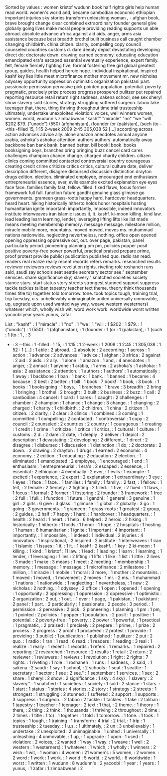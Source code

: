 Sorted by values :
women kristof wudunn book half rights girls help human read world. women's world and, became cambodian economic ethiopian important injuries sky stories transform unleashing woman , - afghan book, brave brought change clear combined extraordinary founder general give globally going lives make moral people providing reading supports un able abroad. absolute advance africa against aid aids. anger, arms asia assistance because best breadth brothel built business call caught chamber changing childbirth. china citizen. clarity, compelling copy council counseled countries customs d. dare deeply depict devastating developing direct do; doctorate down. drawing earned economy. educating education emancipated era's escaped essential eventually experience, expert family. felt, female fiercely fighting five, formal fostering free girl global greatest group, guides, health helped heroic hope. individual inspirational, inspired kashf key lies little meet microfinance mother movement mr. new nicholas odyssey opportunity oppression optimistic organization pakistani part. passionate permission pervasive pick pointed population. potential. poverty. pragmatic, precisely prize process progress prospered pulitzer put repaired reporting resource retail return right sadness, sakena school, see sex sheryl show slavery sold stories, strategy struggling suffered surgeon. taboo take teenager that, there, thing thriving throughout time trial trusteeship ultimately, undertake unexploited violation: voices, well winners women, women. world, wudunn's zimbabwean "kashf" "miracle" "no" "we "will $202 $79. ("unodc") (550) (afghanistan), (founder (or (pakistan), (such (to --this -filled 15, 1:15 2-week 2009 2:45 305,038 52 [...] according across action advances advice ally. alone amazon anecdotes annual anyone arabia, ashoka's ashoka: attention. authors authors' automatically away backbone ban bank bank. banned better. bill book! book. books booksigning boys, branches bring bringing buzz cancel card cares challenges champion chance change. charged charity children. citizen clinics coming committed contacted controversial country courageous creating credit crime criticize critics critics, cultural culture date, deliver description different, disagree disbursed discussion distinction drayton drugs edition. election. eliminated employee, encouraged end enthusiasm entrepreneurial essence, ever, evils example excited explanation eye eyes face face. families family fast, fellow. filled. fixed flaws, focus former framework full full. function future gandhi genuine glass glimpse go governments. grameen grass-roots happy hard, hardcover headquarters. heard heart. hiking historically hitherto holds honor hospitals hosting humanitarian ignite important: importantly, impossible, indeed innovators institute interweaves iran islamic issues it, it. kashf. ki-moon killing. kind law. lead leading learn learning, lender, leveraging lifting lifts like list made means meeting membership memory. message message. milestone million, miracle mobile more, mountains. moved moved, moves ms. muhammad nations nationwide. neglecting nevertheless, nothing. office open opened opening oppressing oppressive out, out. over page, pakistan, panel particularly period. pioneering planning pm pm, policies popper posit positive poverty-free power powerful, practical praised prepare prime, proof protest provide public) publication published quo. radio ran read. readers real realize really recent records refers remarks. researched results reviewer reviewers reviews revolution rights. riveting role roshaneh runs said, saudi say schools seat seattle secretary sector see." september services. share significance sky) slavery." snatched societies society stance stars. start status story streets strongest stunned support suppress tackle tackles taliban tapestry teacher text theme. theory think thousands times title to) together told tomorrow. tone. took topics tough, training trial, trip tuesday, u.s. unbelievably unimaginable united universally unmovable, up, upgrade upon used wanted way way. weave western westerners) whatever which, wholly wish wit, word work work. worldwide worst written yacoobi year years yunus, zafar 

List :
"kashf" : 1
"miracle" : 1
"no" : 1
"we : 1
"will : 1
$202 : 1
$79. : 1
("unodc") : 1
(550) : 1
(afghanistan), : 1
(founder : 1
(or : 1
(pakistan), : 1
(such : 1
(to : 1
, : 3
- : 3
--this : 1
-filled : 1
15, : 1
1:15 : 1
2-week : 1
2009 : 1
2:45 : 1
305,038 : 1
52 : 1
[...] : 1
able : 2
abroad. : 2
absolute : 2
according : 1
across : 1
action : 1
advance : 2
advances : 1
advice : 1
afghan : 3
africa : 2
against : 2
aid : 2
aids. : 2
ally. : 1
alone : 1
amazon : 1
and, : 4
anecdotes : 1
anger, : 2
annual : 1
anyone : 1
arabia, : 1
arms : 2
ashoka's : 1
ashoka: : 1
asia : 2
assistance : 2
attention. : 1
authors : 1
authors' : 1
automatically : 1
away : 1
backbone : 1
ban : 1
bank : 1
bank. : 1
banned : 1
became : 4
because : 2
best : 2
better. : 1
bill : 1
book : 7
book! : 1
book, : 3
book. : 1
books : 1
booksigning : 1
boys, : 1
branches : 1
brave : 3
breadth : 2
bring : 1
bringing : 1
brothel : 2
brought : 3
built : 2
business : 2
buzz : 1
call : 2
cambodian : 4
cancel : 1
card : 1
cares : 1
caught : 2
challenges : 1
chamber : 2
champion : 1
chance : 1
change : 3
change. : 1
changing : 2
charged : 1
charity : 1
childbirth. : 2
children. : 1
china : 2
citizen : 1
citizen. : 2
clarity, : 2
clear : 3
clinics : 1
combined : 3
coming : 1
committed : 1
compelling : 2
contacted : 1
controversial : 1
copy : 2
council : 2
counseled : 2
countries : 2
country : 1
courageous : 1
creating : 1
credit : 1
crime : 1
criticize : 1
critics : 1
critics, : 1
cultural : 1
culture : 1
customs : 2
d. : 2
dare : 2
date, : 1
deeply : 2
deliver : 1
depict : 2
description : 1
devastating : 2
developing : 2
different, : 1
direct : 2
disagree : 1
disbursed : 1
discussion : 1
distinction : 1
do; : 2
doctorate : 2
down. : 2
drawing : 2
drayton : 1
drugs : 1
earned : 2
economic : 4
economy. : 2
edition. : 1
educating : 2
education : 2
election. : 1
eliminated : 1
emancipated : 2
employee, : 1
encouraged : 1
end : 1
enthusiasm : 1
entrepreneurial : 1
era's : 2
escaped : 2
essence, : 1
essential : 2
ethiopian : 4
eventually : 2
ever, : 1
evils : 1
example : 1
excited : 1
experience, : 2
expert : 2
explanation : 1
extraordinary : 3
eye : 1
eyes : 1
face : 1
face. : 1
families : 1
family : 1
family. : 2
fast, : 1
fellow. : 1
felt, : 2
female : 2
fiercely : 2
fighting : 2
filled. : 1
five, : 2
fixed : 1
flaws, : 1
focus : 1
formal : 2
former : 1
fostering : 2
founder : 3
framework : 1
free : 2
full : 1
full. : 1
function : 1
future : 1
gandhi : 1
general : 3
genuine : 1
girl : 2
girls : 6
give : 3
glass : 1
glimpse : 1
global : 2
globally : 3
go : 1
going : 3
governments. : 1
grameen : 1
grass-roots : 1
greatest : 2
group, : 2
guides, : 2
half : 7
happy : 1
hard, : 1
hardcover : 1
headquarters. : 1
health : 2
heard : 1
heart. : 1
help : 6
helped : 2
heroic : 2
hiking : 1
historically : 1
hitherto : 1
holds : 1
honor : 1
hope. : 2
hospitals : 1
hosting : 1
human : 6
humanitarian : 1
ignite : 1
important : 4
important: : 1
importantly, : 1
impossible, : 1
indeed : 1
individual : 2
injuries : 4
innovators : 1
inspirational, : 2
inspired : 2
institute : 1
interweaves : 1
iran : 1
islamic : 1
issues : 1
it, : 1
it. : 1
kashf : 2
kashf. : 1
key : 2
ki-moon : 1
killing. : 1
kind : 1
kristof : 11
law. : 1
lead : 1
leading : 1
learn : 1
learning, : 1
lender, : 1
leveraging : 1
lies : 2
lifting : 1
lifts : 1
like : 1
list : 1
little : 2
lives : 3
made : 1
make : 3
means : 1
meet : 2
meeting : 1
membership : 1
memory. : 1
message : 1
message. : 1
microfinance : 2
milestone : 1
million, : 1
miracle : 1
mobile : 1
moral : 3
more, : 1
mother : 2
mountains. : 1
moved : 1
moved, : 1
movement : 2
moves : 1
mr. : 2
ms. : 1
muhammad : 1
nations : 1
nationwide. : 1
neglecting : 1
nevertheless, : 1
new : 2
nicholas : 2
nothing. : 1
odyssey : 2
office : 1
open : 1
opened : 1
opening : 1
opportunity : 2
oppressing : 1
oppression : 2
oppressive : 1
optimistic : 2
organization : 2
out, : 1
out. : 1
over : 1
page, : 1
pakistan, : 1
pakistani : 2
panel : 1
part. : 2
particularly : 1
passionate : 2
people : 3
period. : 1
permission : 2
pervasive : 2
pick : 2
pioneering : 1
planning : 1
pm : 1
pm, : 1
pointed : 2
policies : 1
popper : 1
population. : 2
posit : 1
positive : 1
potential. : 2
poverty-free : 1
poverty. : 2
power : 1
powerful, : 1
practical : 1
pragmatic, : 2
praised : 1
precisely : 2
prepare : 1
prime, : 1
prize : 2
process : 2
progress : 2
proof : 1
prospered : 2
protest : 1
provide : 1
providing : 3
public) : 1
publication : 1
published : 1
pulitzer : 2
put : 2
quo. : 1
radio : 1
ran : 1
read : 6
read. : 1
readers : 1
reading : 3
real : 1
realize : 1
really : 1
recent : 1
records : 1
refers : 1
remarks. : 1
repaired : 2
reporting : 2
researched : 1
resource : 2
results : 1
retail : 2
return : 2
reviewer : 1
reviewers : 1
reviews : 1
revolution : 1
right : 2
rights : 7
rights. : 1
riveting : 1
role : 1
roshaneh : 1
runs : 1
sadness, : 2
said, : 1
sakena : 2
saudi : 1
say : 1
school, : 2
schools : 1
seat : 1
seattle : 1
secretary : 1
sector : 1
see : 2
see." : 1
september : 1
services. : 1
sex : 2
share : 1
sheryl : 2
show : 2
significance : 1
sky : 4
sky) : 1
slavery : 2
slavery." : 1
snatched : 1
societies : 1
society : 1
sold : 2
stance : 1
stars. : 1
start : 1
status : 1
stories : 4
stories, : 2
story : 1
strategy : 2
streets : 1
strongest : 1
struggling : 2
stunned : 1
suffered : 2
support : 1
supports : 3
suppress : 1
surgeon. : 2
taboo : 2
tackle : 1
tackles : 1
take : 2
taliban : 1
tapestry : 1
teacher : 1
teenager : 2
text : 1
that, : 2
theme. : 1
theory : 1
there, : 2
thing : 2
think : 1
thousands : 1
thriving : 2
throughout : 2
time : 2
times : 1
title : 1
to) : 1
together : 1
told : 1
tomorrow. : 1
tone. : 1
took : 1
topics : 1
tough, : 1
training : 1
transform : 4
trial : 2
trial, : 1
trip : 1
trusteeship : 2
tuesday, : 1
u.s. : 1
ultimately, : 2
un : 3
unbelievably : 1
undertake : 2
unexploited : 2
unimaginable : 1
united : 1
universally : 1
unleashing : 4
unmovable, : 1
up, : 1
upgrade : 1
upon : 1
used : 1
violation: : 2
voices, : 2
wanted : 1
way : 1
way. : 1
weave : 1
well : 2
western : 1
westerners) : 1
whatever : 1
which, : 1
wholly : 1
winners : 2
wish : 1
wit, : 1
woman : 4
women : 21
women's : 5
women, : 2
women. : 2
word : 1
work : 1
work. : 1
world : 5
world, : 2
world. : 6
worldwide : 1
worst : 1
written : 1
wudunn : 8
wudunn's : 2
yacoobi : 1
year : 1
years : 1
yunus, : 1
zafar : 1
zimbabwean : 2
